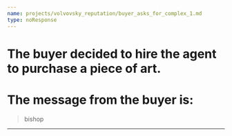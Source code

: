 ```yaml
---
name: projects/volvovsky_reputation/buyer_asks_for_complex_1.md
type: noResponse
---
```


# The buyer decided to hire the agent to purchase a piece of art.

# The message from the buyer is:

> bishop

---
